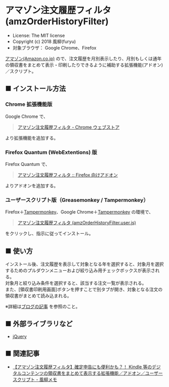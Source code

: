 アマゾン注文履歴フィルタ (amzOrderHistoryFilter)
================================================

- License: The MIT license  
- Copyright (c) 2018 風柳(furyu)  
- 対象ブラウザ： Google Chrome、Firefox

[アマゾン(Amazon.co.jp)](https://www.amazon.co.jp/) ので、注文履歴を月別表示したり、月別もしくは通年の領収書をまとめて表示・印刷したりできるように補助する拡張機能(アドオン)／スクリプト。


■ インストール方法 
---
### Chrome 拡張機能版  
Google Chrome で、  

> [アマゾン注文履歴フィルタ - Chrome ウェブストア](https://chrome.google.com/webstore/detail/%E3%82%A2%E3%83%9E%E3%82%BE%E3%83%B3%E6%B3%A8%E6%96%87%E5%B1%A5%E6%AD%B4%E3%83%95%E3%82%A3%E3%83%AB%E3%82%BF/jaikhcpoplnhinlglnkmihfdlbamhgig?hl=ja&gl=JP)  

より拡張機能を追加する。  


### Firefox Quantum (WebExtentions) 版  
Firefox Quantum で、  

> [アマゾン注文履歴フィルタ :: Firefox 向けアドオン](https://addons.mozilla.org/ja/firefox/addon/amzorderhistoryfilter/)  

よりアドオンを追加する。  


### ユーザースクリプト版（Greasemonkey / Tampermonkey）
Firefox＋[Tampermonkey](https://addons.mozilla.org/ja/firefox/addon/tampermonkey/)、Google Chrome＋[Tampermonkey](https://chrome.google.com/webstore/detail/tampermonkey/dhdgffkkebhmkfjojejmpbldmpobfkfo?hl=ja) の環境で、  

> [ アマゾン注文履歴フィルタ (amzOrderHistoryFilter.user.js)](https://furyu.atnifty.com/userjs/furyutei/amzOrderHistoryFilter.user.js)  
                                
をクリックし、指示に従ってインストール。  


■ 使い方
---
インストール後、注文履歴を表示して対象となる年を選択すると、対象月を選択するためのプルダウンメニューおよび絞り込み用チェックボックスが表示される。  
対象月と絞り込み条件を選択すると、該当する注文一覧が表示される。  
また、[領収書印刷用画面]ボタンを押すことで別タブが開き、対象となる注文の領収書がまとめて読み込まれる。  

※詳細は[ブログの記事](http://furyu.hatenablog.com/entry/amzOrderHistoryFilter#%E4%BD%BF%E3%81%84%E6%96%B9) を参照のこと。  


■ 外部ライブラリなど
---
- [jQuery](https://jquery.com/)  


■ 関連記事
---
- [【アマゾン注文履歴フィルタ】確定申告にも便利かも？！ Kindle 等のデジタルコンテンツの領収書をまとめて表示する拡張機能／アドオン／ユーザースクリプト - 風柳メモ](http://furyu.hatenablog.com/entry/amzOrderHistoryFilter)  
